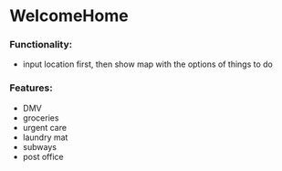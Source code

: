 # WelcomeHome

### Functionality:
- input location first, then show map with the options of things to do

### Features:
- DMV
- groceries
- urgent care
- laundry mat
- subways
- post office


